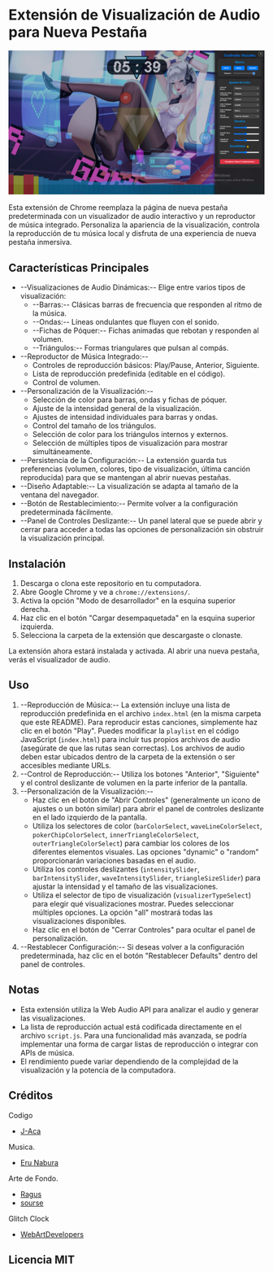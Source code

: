# Extensión de Visualización de Audio para Nueva Pestaña
[![Imagen Preview de la Extensión](imagen_preview.png)](imagen_preview.png)

Esta extensión de Chrome reemplaza la página de nueva pestaña predeterminada con un visualizador de audio interactivo y un reproductor de música integrado. Personaliza la apariencia de la visualización, controla la reproducción de tu música local y disfruta de una experiencia de nueva pestaña inmersiva.

## Características Principales

- --Visualizaciones de Audio Dinámicas:-- Elige entre varios tipos de visualización:
    - --Barras:-- Clásicas barras de frecuencia que responden al ritmo de la música.
    - --Ondas:-- Líneas ondulantes que fluyen con el sonido.
    - --Fichas de Póquer:-- Fichas animadas que rebotan y responden al volumen.
    - --Triángulos:-- Formas triangulares que pulsan al compás.
- --Reproductor de Música Integrado:--
    - Controles de reproducción básicos: Play/Pause, Anterior, Siguiente.
    - Lista de reproducción predefinida (editable en el código).
    - Control de volumen.
- --Personalización de la Visualización:--
    - Selección de color para barras, ondas y fichas de póquer.
    - Ajuste de la intensidad general de la visualización.
    - Ajustes de intensidad individuales para barras y ondas.
    - Control del tamaño de los triángulos.
    - Selección de color para los triángulos internos y externos.
    - Selección de múltiples tipos de visualización para mostrar simultáneamente.
- --Persistencia de la Configuración:-- La extensión guarda tus preferencias (volumen, colores, tipo de visualización, última canción reproducida) para que se mantengan al abrir nuevas pestañas.
- --Diseño Adaptable:-- La visualización se adapta al tamaño de la ventana del navegador.
- --Botón de Restablecimiento:-- Permite volver a la configuración predeterminada fácilmente.
- --Panel de Controles Deslizante:-- Un panel lateral que se puede abrir y cerrar para acceder a todas las opciones de personalización sin obstruir la visualización principal.

## Instalación

1.  Descarga o clona este repositorio en tu computadora.
2.  Abre Google Chrome y ve a `chrome://extensions/`.
3.  Activa la opción "Modo de desarrollador" en la esquina superior derecha.
4.  Haz clic en el botón "Cargar desempaquetada" en la esquina superior izquierda.
5.  Selecciona la carpeta de la extensión que descargaste o clonaste.

La extensión ahora estará instalada y activada. Al abrir una nueva pestaña, verás el visualizador de audio.

## Uso

1.  --Reproducción de Música:-- La extensión incluye una lista de reproducción predefinida en el archivo `index.html` (en la misma carpeta que este README). Para reproducir estas canciones, simplemente haz clic en el botón "Play". Puedes modificar la `playlist` en el código JavaScript (`index.html`) para incluir tus propios archivos de audio (asegúrate de que las rutas sean correctas). Los archivos de audio deben estar ubicados dentro de la carpeta de la extensión o ser accesibles mediante URLs.
2.  --Control de Reproducción:-- Utiliza los botones "Anterior", "Siguiente" y el control deslizante de volumen en la parte inferior de la pantalla.
3.  --Personalización de la Visualización:--
    - Haz clic en el botón de "Abrir Controles" (generalmente un icono de ajustes o un botón similar) para abrir el panel de controles deslizante en el lado izquierdo de la pantalla.
    - Utiliza los selectores de color (`barColorSelect`, `waveLineColorSelect`, `pokerChipColorSelect`, `innerTriangleColorSelect`, `outerTriangleColorSelect`) para cambiar los colores de los diferentes elementos visuales. Las opciones "dynamic" o "random" proporcionarán variaciones basadas en el audio.
    - Utiliza los controles deslizantes (`intensitySlider`, `barIntensitySlider`, `waveIntensitySlider`, `triangleSizeSlider`) para ajustar la intensidad y el tamaño de las visualizaciones.
    - Utiliza el selector de tipo de visualización (`visualizerTypeSelect`) para elegir qué visualizaciones mostrar. Puedes seleccionar múltiples opciones. La opción "all" mostrará todas las visualizaciones disponibles.
    - Haz clic en el botón de "Cerrar Controles" para ocultar el panel de personalización.
4.  --Restablecer Configuración:-- Si deseas volver a la configuración predeterminada, haz clic en el botón "Restablecer Defaults" dentro del panel de controles.


## Notas

- Esta extensión utiliza la Web Audio API para analizar el audio y generar las visualizaciones.
- La lista de reproducción actual está codificada directamente en el archivo `script.js`. Para una funcionalidad más avanzada, se podría implementar una forma de cargar listas de reproducción o integrar con APIs de música.
- El rendimiento puede variar dependiendo de la complejidad de la visualización y la potencia de la computadora.

## Créditos
Codigo
- [J-Aca](https://github.com/J-Aca/Eru-Nabura)

Musica. 
- [Eru Nabura](https://x.com/EruNabura)

Arte de Fondo. 
- [Ragus](https://x.com/Ragus_art/)
- [sourse](https://x.com/Ragus_art/status/1749093504578449778)

Glitch Clock
- [WebArtDevelopers](https://WebArtDevelopers.co)

  
## Licencia MIT
